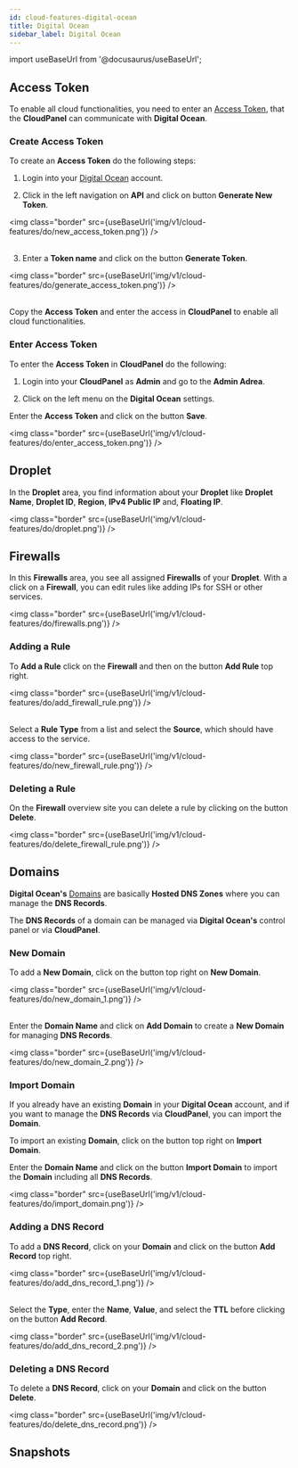 ```yaml
---
id: cloud-features-digital-ocean
title: Digital Ocean
sidebar_label: Digital Ocean
---
```


import useBaseUrl from '@docusaurus/useBaseUrl';

## Access Token

To enable all cloud functionalities, you need to enter an [Access Token](https://www.digitalocean.com/docs/apis-clis/api/create-personal-access-token/),
that the **CloudPanel** can communicate with **Digital Ocean**.

### Create Access Token

To create an **Access Token** do the following steps:

1) Login into your [Digital Ocean](https://cloud.digitalocean.com/login) account. <br />

2) Click in the left navigation on **API** and click on button **Generate New Token**.

<img class="border" src={useBaseUrl('img/v1/cloud-features/do/new_access_token.png')} /> <br /><br />

3) Enter a **Token name** and click on the button **Generate Token**.

<img class="border" src={useBaseUrl('img/v1/cloud-features/do/generate_access_token.png')} /> <br /><br />

Copy the **Access Token** and enter the access in **CloudPanel** to enable all cloud functionalities.

### Enter Access Token

To enter the **Access Token** in **CloudPanel** do the following:

1) Login into your **CloudPanel** as **Admin** and go to the **Admin Adrea**.

2) Click on the left menu on the **Digital Ocean** settings.

Enter the **Access Token** and click on the button **Save**.

<img class="border" src={useBaseUrl('img/v1/cloud-features/do/enter_access_token.png')} /> 

## Droplet

In the **Droplet** area, you find information about your **Droplet** like **Droplet Name**, **Droplet ID**,
**Region**, **IPv4 Public IP** and, **Floating IP**.

<img class="border" src={useBaseUrl('img/v1/cloud-features/do/droplet.png')} /> 

## Firewalls

In this **Firewalls** area, you see all assigned **Firewalls** of your **Droplet**.
With a click on a **Firewall**, you can edit rules like adding IPs for SSH or other services.

<img class="border" src={useBaseUrl('img/v1/cloud-features/do/firewalls.png')} /> 

### Adding a Rule

To **Add a Rule** click on the **Firewall** and then on the button **Add Rule** top right.

<img class="border" src={useBaseUrl('img/v1/cloud-features/do/add_firewall_rule.png')} /> <br /><br />

Select a **Rule Type** from a list and select the **Source**, which should have access to the service.

<img class="border" src={useBaseUrl('img/v1/cloud-features/do/new_firewall_rule.png')} />

### Deleting a Rule

On the **Firewall** overview site you can delete a rule by clicking on the button **Delete**.

<img class="border" src={useBaseUrl('img/v1/cloud-features/do/delete_firewall_rule.png')} />

## Domains

**Digital Ocean's** [Domains](https://www.digitalocean.com/docs/networking/dns/) are basically **Hosted DNS Zones** where you can manage the **DNS Records**.

The **DNS Records** of a domain can be managed via **Digital Ocean's** control panel or via **CloudPanel**.

### New Domain

To add a **New Domain**, click on the button top right on **New Domain**.

<img class="border" src={useBaseUrl('img/v1/cloud-features/do/new_domain_1.png')} /> <br /><br />

Enter the **Domain Name** and click on **Add Domain** to create a **New Domain** for managing **DNS Records**.

<img class="border" src={useBaseUrl('img/v1/cloud-features/do/new_domain_2.png')} />

### Import Domain

If you already have an existing **Domain** in your **Digital Ocean** account, 
and if you want to manage the **DNS Records** via **CloudPanel**, you can import the **Domain**.

To import an existing **Domain**, click on the button top right on **Import Domain**.

Enter the **Domain Name** and click on the button **Import Domain** to import the **Domain** including all **DNS Records**.

<img class="border" src={useBaseUrl('img/v1/cloud-features/do/import_domain.png')} />

### Adding a DNS Record

To add a **DNS Record**, click on your **Domain** and click on the button **Add Record** top right.

<img class="border" src={useBaseUrl('img/v1/cloud-features/do/add_dns_record_1.png')} /> <br /><br />

Select the **Type**, enter the **Name**, **Value**, and select the **TTL** before clicking on the button **Add Record**.

<img class="border" src={useBaseUrl('img/v1/cloud-features/do/add_dns_record_2.png')} />

### Deleting a DNS Record

To delete a **DNS Record**, click on your **Domain** and click on the button **Delete**.

<img class="border" src={useBaseUrl('img/v1/cloud-features/do/delete_dns_record.png')} />

## Snapshots